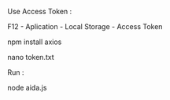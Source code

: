 Use Access Token :

F12 - Aplication - Local Storage - Access Token

npm install axios

nano token.txt

Run :

node aida.js
